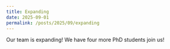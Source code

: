 ```yaml
---
title: Expanding 
date: 2025-09-01
permalink: /posts/2025/09/expanding
---
```


Our team is expanding! We have four more PhD students join us!

